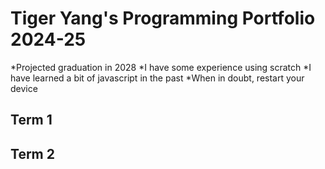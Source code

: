 # Tiger Yang's Programming Portfolio 2024-25
*Projected graduation in 2028
*I have some experience using scratch 
*I have learned a bit of javascript in the past
*When in doubt, restart your device

## Term 1 

## Term 2
